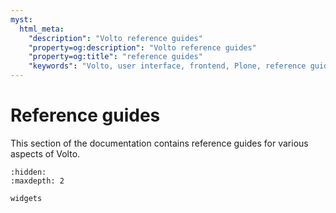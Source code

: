 ```yaml
---
myst:
  html_meta:
    "description": "Volto reference guides"
    "property=og:description": "Volto reference guides"
    "property=og:title": "reference guides"
    "keywords": "Volto, user interface, frontend, Plone, reference guides"
---
```


# Reference guides

This section of the documentation contains reference guides for various aspects of Volto.

```{toctree}
:hidden:
:maxdepth: 2

widgets
```
